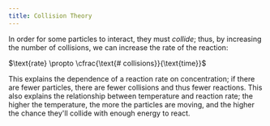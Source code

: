 ```yaml
---
title: Collision Theory
---
```


In order for some particles to interact, they must *collide*; thus, by
increasing the number of collisions, we can increase the rate of the reaction:

$\text{rate} \propto \cfrac{\text{# collisions}}{\text{time}}$

This explains the dependence of a reaction rate on concentration; if there are
fewer particles, there are fewer collisions and thus fewer reactions. This also
explains the relationship between temperature and reaction rate; the higher the
temperature, the more the particles are moving, and the higher the chance
they'll collide with enough energy to react.
